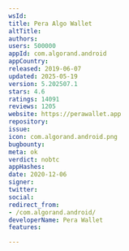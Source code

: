 ```yaml
---
wsId: 
title: Pera Algo Wallet
altTitle: 
authors: 
users: 500000
appId: com.algorand.android
appCountry: 
released: 2019-06-07
updated: 2025-05-19
version: 5.202507.1
stars: 4.6
ratings: 14091
reviews: 1205
website: https://perawallet.app
repository: 
issue: 
icon: com.algorand.android.png
bugbounty: 
meta: ok
verdict: nobtc
appHashes: 
date: 2020-12-06
signer: 
twitter: 
social: 
redirect_from:
- /com.algorand.android/
developerName: Pera Wallet
features: 

---
```


